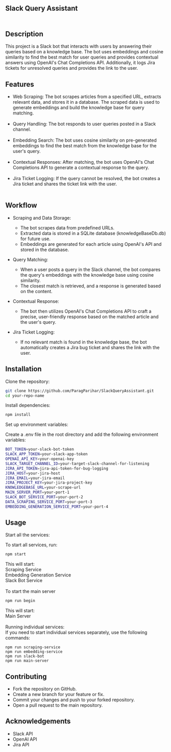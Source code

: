 ## Slack Query Assistant<br><br>
## Description<br>
This project is a Slack bot that interacts with users by answering their queries based on a knowledge base. The bot uses embeddings and cosine similarity to find the best match for user queries and provides contextual answers using OpenAI's Chat Completions API. Additionally, it logs Jira tickets for unresolved queries and provides the link to the user.

## Features<br>
* Web Scraping: The bot scrapes articles from a specified URL, extracts relevant data, and stores it in a database. The scraped data is used to generate embeddings and build the knowledge base for query matching.<br><br>
* Query Handling: The bot responds to user queries posted in a Slack channel.<br><br>
* Embedding Search: The bot uses cosine similarity on pre-generated embeddings to find the best match from the knowledge base for the user's query.<br><br>
* Contextual Responses: After matching, the bot uses OpenAI's Chat Completions API to generate a contextual response to the query.<br><br>
* Jira Ticket Logging: If the query cannot be resolved, the bot creates a Jira ticket and shares the ticket link with the user.<br><br>

## Workflow<br>
* Scraping and Data Storage:

  * The bot scrapes data from predefined URLs.
  * Extracted data is stored in a SQLite database (knowledgeBaseDb.db) for future use.
  * Embeddings are generated for each article using OpenAI's API and stored in the database.

* Query Matching:

  * When a user posts a query in the Slack channel, the bot compares the query's embeddings with the knowledge base using cosine similarity.
  * The closest match is retrieved, and a response is generated based on the content.

* Contextual Response:

  * The bot then utilizes OpenAI's Chat Completions API to craft a precise, user-friendly response based on the matched article and the user's query.

* Jira Ticket Logging:

  * If no relevant match is found in the knowledge base, the bot automatically creates a Jira bug ticket and shares the link with the user.


## Installation<br>
Clone the repository:<br>
```sh
git clone https://github.com/ParagParihar/SlackQueryAssistant.git
cd your-repo-name
```

Install dependencies:<br>
```sh
npm install
```

Set up environment variables:<br>

Create a .env file in the root directory and add the following environment variables:<br>
```sh
BOT_TOKEN=your-slack-bot-token
SLACK_APP_TOKEN=your-slack-app-token
OPENAI_API_KEY=your-openai-key
SLACK_TARGET_CHANNEL_ID=your-target-slack-channel-for-listening
JIRA_API_TOKEN=jira-api-token-for-bug-logging
JIRA_HOST=your-jira-host
JIRA_EMAIL=your-jira-email
JIRA_PROJECT_KEY=your-jira-project-key
KNOWLEDGEBASE_URL=your-scrape-url
MAIN_SERVER_PORT=your-port-1
SLACK_BOT_SERVICE_PORT=your-port-2
DATA_SCRAPING_SERVICE_PORT=your-port-3
EMBEDDING_GENERATION_SERVICE_PORT=your-port-4
```

## Usage<br>
Start all the services:<br>

To start all services, run:<br>
```sh
npm start
```

This will start:<br>
Scraping Service<br>
Embedding Generation Service<br>
Slack Bot Service<br>
<br>
To start the main server<br>
```sh
npm run begin
```
This will start:<br>
Main Server<br>
<br>
Running individual services:<br>
If you need to start individual services separately, use the following commands:<br>
```
npm run scraping-service
npm run embedding-service
npm run slack-bot
npm run main-server
```

## Contributing<br>
* Fork the repository on GitHub.<br>
* Create a new branch for your feature or fix.<br>
* Commit your changes and push to your forked repository.<br>
* Open a pull request to the main repository.<br>


## Acknowledgements<br>
* Slack API<br>
* OpenAI API<br>
* Jira API<br>
